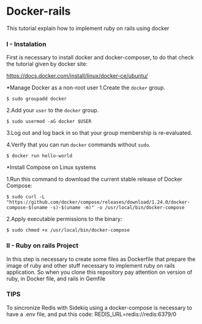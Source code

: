 # Docker-rails
This tutorial explain how to implement ruby on rails using docker
### I - Instalation 
First is necessary to install docker and docker-composer, to do that check the tutorial given by docker site:

https://docs.docker.com/install/linux/docker-ce/ubuntu/

*Manage Docker as a non-root user
1.Create the `docker` group.

    $ sudo groupadd docker

2.Add your `user` to the `docker` group.

    $ sudo usermod -aG docker $USER
    
3.Log out and log back in so that your group membership is re-evaluated.

4.Verify that you can run `docker` commands without `sudo`.

    $ docker run hello-world
    
*Install Compose on Linux systems

1.Run this command to download the current stable release of Docker Compose:

    $ sudo curl -L "https://github.com/docker/compose/releases/download/1.24.0/docker-compose-$(uname -s)-$(uname -m)" -o /usr/local/bin/docker-compose

2.Apply executable permissions to the binary:

    $ sudo chmod +x /usr/local/bin/docker-compose

### II - Ruby on rails Project
In this step is necessary to create some files as Dockerfile that prepare the image of ruby ​​and other stuff necessary to implement ruby ​​on rails application. So when you clone this repository pay attention on version of ruby, in Docker file, and rails in Gemfile

### TIPS
To sincronize Redis with Sidekiq using a docker-compose is necessary to have a .env file, and put this code:
  REDIS_URL=redis://redis:6379/0
 
